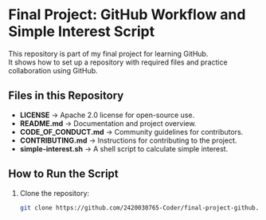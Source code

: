 # Final Project: GitHub Workflow and Simple Interest Script

This repository is part of my final project for learning GitHub.  
It shows how to set up a repository with required files and practice collaboration using GitHub.

## Files in this Repository
- **LICENSE** → Apache 2.0 license for open-source use.  
- **README.md** → Documentation and project overview.  
- **CODE_OF_CONDUCT.md** → Community guidelines for contributors.  
- **CONTRIBUTING.md** → Instructions for contributing to the project.  
- **simple-interest.sh** → A shell script to calculate simple interest.

## How to Run the Script
1. Clone the repository:
   ```bash
   git clone https://github.com/2420030765-Coder/final-project-github.git
